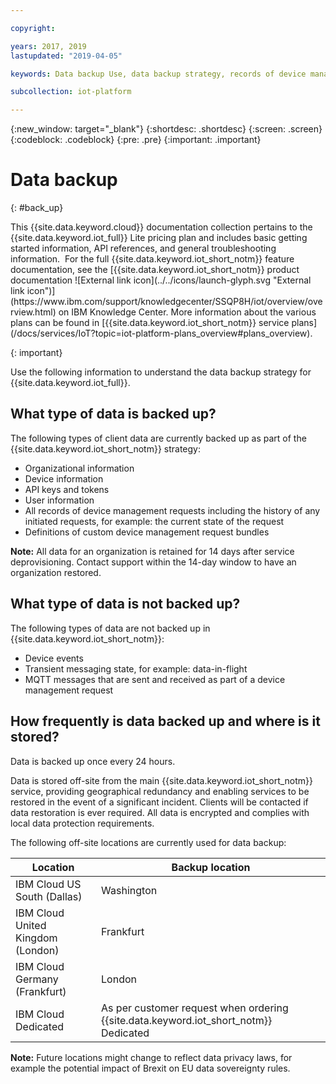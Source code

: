```yaml
---

copyright:

years: 2017, 2019
lastupdated: "2019-04-05"

keywords: Data backup Use, data backup strategy, records of device management requests

subcollection: iot-platform

---
```


{:new_window: target="\_blank"}
{:shortdesc: .shortdesc}
{:screen: .screen}
{:codeblock: .codeblock}
{:pre: .pre}
{:important: .important}



# Data backup
{: #back_up}

<p>This {{site.data.keyword.cloud}} documentation collection pertains to the {{site.data.keyword.iot_full}} Lite pricing plan and includes basic getting started information, API references, and general troubleshooting information. 
For the full {{site.data.keyword.iot_short_notm}} feature documentation, see the [{{site.data.keyword.iot_short_notm}} product documentation ![External link icon](../../icons/launch-glyph.svg "External link icon")](https://www.ibm.com/support/knowledgecenter/SSQP8H/iot/overview/overview.html) on IBM Knowledge Center. More information about the various plans can be found in [{{site.data.keyword.iot_short_notm}} service plans](/docs/services/IoT?topic=iot-platform-plans_overview#plans_overview). 
</p>
{: important}

Use the following information to understand the data backup strategy for {{site.data.keyword.iot_full}}.

## What type of data is backed up?

The following types of client data are currently backed up as part of the {{site.data.keyword.iot_short_notm}} strategy:

- Organizational information
- Device information
- API keys and tokens
- User information
- All records of device management requests including the history of any initiated requests, for example: the current state of the request
- Definitions of custom device management request bundles

**Note:** All data for an organization is retained for 14 days after service deprovisioning. Contact support within the 14-day window to have an organization restored.

## What type of data is not backed up?

The following types of data are not backed up in {{site.data.keyword.iot_short_notm}}:

- Device events
- Transient messaging state, for example: data-in-flight
- MQTT messages that are sent and received as part of a device management request
<!-- - Analytics rules and alert configuration -->

## How frequently is data backed up and where is it stored?

Data is backed up once every 24 hours.

Data is stored off-site from the main {{site.data.keyword.iot_short_notm}} service, providing geographical redundancy and enabling services to be restored in the event of a significant incident. Clients will be contacted if data restoration is ever required. All data is encrypted and complies with local data protection requirements.

The following off-site locations are currently used for data backup:

Location                   | Backup location                      
------------- | -------------
IBM Cloud US South (Dallas)| Washington
IBM Cloud United Kingdom (London) | Frankfurt
IBM Cloud Germany (Frankfurt) | London
IBM Cloud Dedicated | As per customer request when ordering {{site.data.keyword.iot_short_notm}} Dedicated

**Note:** Future locations might change to reflect data privacy laws, for example the potential impact of Brexit on EU data sovereignty rules.
